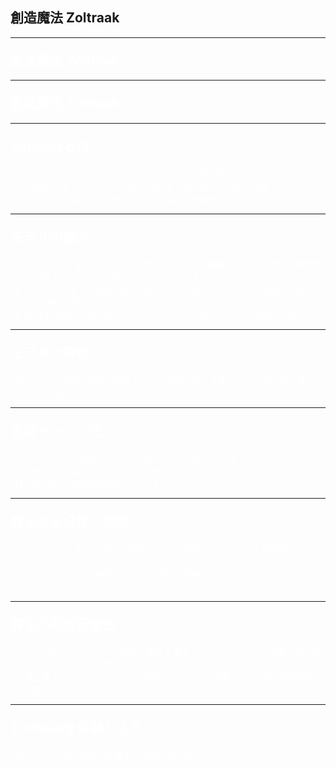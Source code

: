 ## 創造魔法 Zoltraak

---
<section data-background-image="https://source.unsplash.com/random/1920x1080/?magic" data-background-opacity="0.5">
<h1 style="color: white; margin-top: 20px;">創造魔法 Zoltraak</h1>
</section>

---
<section data-background-image="https://source.unsplash.com/random/1920x1080/?fantasy" data-background-opacity="0.5">
<h2 style="color: white; margin-top: 20px;">創造魔法 Zoltraak</h2>
</section>

---
<section data-background-image="https://source.unsplash.com/random/1920x1080/?spell" data-background-opacity="0.5">
<h2 style="color: white; margin-top: 20px;">Zoltraakとは</h2>
<ul style="color: white; margin-top: 20px;">
  <li>本格的な魔法時代の始まりを象徴する強大な創造魔法</li>
  <li>未体系であった呪文からの術の発動を、魔法の文法体系に昇華</li>
  <li>高速かつ広範囲な術式展開と強大な魔法の発動を可能とするシステム</li>
</ul>
</section>

---
<section data-background-image="https://source.unsplash.com/random/1920x1080/?magic-circle" data-background-opacity="0.5">
<h2 style="color: white; margin-top: 20px;">モデルの能力</h2>
<ul style="color: white; margin-top: 20px;">
<li>Zoltraakは、数語の呪文から起動術式を用いて複雑な術式を展開し、即時実行可能な古代システム語へとコンパイルします。</li>
<li>詠唱、無詠唱での高速な創造魔法を実現可能とし、圧倒的に高速かつ柔軟な術の発動を可能とします。</li>
<li>独自言語呪文や暗号呪文へのコンパイルも可能で、呪文の秘匿が可能です。</li>
</ul>
</section>

---
<section data-background-image="https://source.unsplash.com/random/1920x1080/?wizard" data-background-opacity="0.5">
<h2 style="color: white; margin-top: 20px;">モデルの評価</h2>
<p style="color: white; margin-top: 20px;">Zoltraakは、術師の数語の呪文を強力な言霊の数々を織り込んだ魔法陣を通じて、魔法の範囲と威力を大幅に向上させることが可能です。</p>
</section>

---
<section data-background-image="https://source.unsplash.com/random/1920x1080/?ancient-language" data-background-opacity="0.5">
<h2 style="color: white; margin-top: 20px;">言語トークン化</h2>
<p style="color: white; margin-top: 20px;">Zoltraakの新しい言語トークン化技術により、異なる言語ファミリーにわたる呪文の圧縮率が大幅に向上しました。例えば、エルフ語では2.9倍、ドワーフ語では1.7倍の呪文の短縮が実現されています。</p>
</section>

---
<section data-background-image="https://source.unsplash.com/random/1920x1080/?forbidden-magic" data-background-opacity="0.5">
<h2 style="color: white; margin-top: 20px;">魔法の安全性と制限</h2>
<ul style="color: white; margin-top: 20px;">
<li>Zoltraakは、禁忌の魔法の排除や術式の洗練など、あらゆる魔法体系において安全性を追求しています。</li>
<li>新しい安全術式を構築し、危険な魔法の発動に対する防御術を提供しています。</li>
</ul>
</section>

---
<section data-background-image="https://source.unsplash.com/random/1920x1080/?magic-book" data-background-opacity="0.5">
<h2 style="color: white; margin-top: 20px;">魔法の利用可能性</h2>
<ul style="color: white; margin-top: 20px;">
<li>Zoltraakは、テキストと画像の魔法を操るシステムとして、一般魔法使いおよび上級魔法使いに提供されます。</li>
<li>魔法書では、Zoltraakは2倍の速度、半分のマナ消費、5倍の魔法詠唱速度で利用可能です。</li>
</ul>
</section>

---
<section data-background-image="https://source.unsplash.com/random/1920x1080/?magic-world" data-background-opacity="0.5">
<h2 style="color: white; margin-top: 20px;">Zoltraakを体験しよう</h2>
<p style="color: white; margin-top: 20px;">さあ、Zoltraakの革新的な魔法の世界に飛び込みましょう!</p>
</section>
